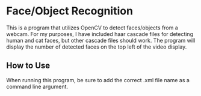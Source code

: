 # Face/Object Recognition

This is a program that utilizes OpenCV to detect faces/objects from a webcam.  For my purposes, I have included haar cascade files for detecting human and cat faces,
but other cascade files should work.  The program will display the number of detected faces on the top left of the video display.

## How to Use

When running this program, be sure to add the correct .xml file name as a command line argument.
